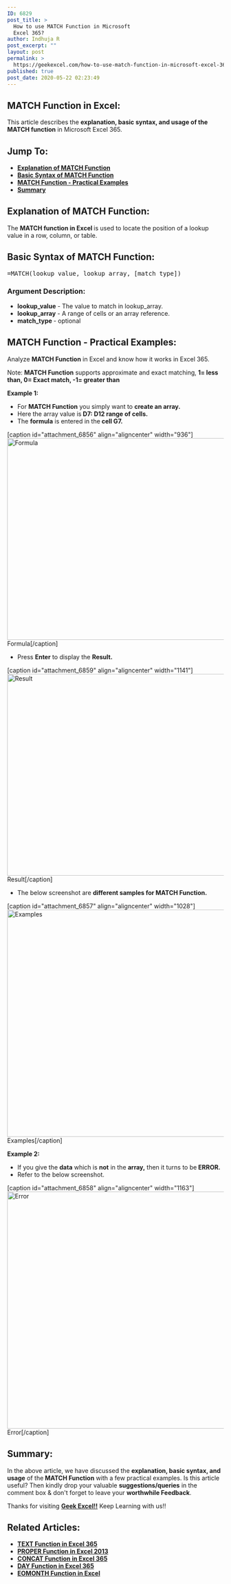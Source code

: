 ```yaml
---
ID: 6829
post_title: >
  How to use MATCH Function in Microsoft
  Excel 365?
author: Indhuja R
post_excerpt: ""
layout: post
permalink: >
  https://geekexcel.com/how-to-use-match-function-in-microsoft-excel-365/
published: true
post_date: 2020-05-22 02:23:49
---
```

<h2>MATCH Function in Excel:</h2>
This article describes the <strong>explanation, basic syntax, and usage of the MATCH function</strong> in Microsoft Excel 365.
<h2>Jump To:</h2>
<ul>
 	<li><a href="#1"><strong>Explanation of MATCH Function</strong></a></li>
 	<li><a href="#2"><strong>Basic Syntax of MATCH Function</strong></a></li>
 	<li><a href="#3"><strong>MATCH Function - Practical Examples</strong></a></li>
 	<li><strong><a href="#4">Summary</a></strong></li>
</ul>
<h2 id="1"><strong>Explanation of MATCH Function:</strong></h2>
The <strong>MATCH function in Excel </strong>is used to locate the position of a lookup value in a row, column, or table.
<h2 id="2"><strong>Basic Syntax of MATCH Function:</strong></h2>
<pre>=MATCH(lookup_value, lookup_array, [match_type])</pre>
<h3><strong>Argument Description:</strong></h3>
<ul>
 	<li class="first"><strong>lookup_value</strong> - The value to match in lookup_array.</li>
 	<li><strong>lookup_array</strong> - A range of cells or an array reference.</li>
 	<li><strong>match_type </strong>- optional</li>
</ul>
<h2 id="3"><strong>MATCH Function - Practical Examples:</strong></h2>
Analyze <strong>MATCH Function</strong> in Excel and know how it works in Excel 365.

Note: <strong>MATCH Function</strong> supports approximate and exact matching, <strong>1= less than, 0= Exact match, -1= greater than </strong>

<strong>Example 1:</strong>
<ul>
 	<li>For <strong>MATCH Function</strong> you simply want to <strong>create an array.</strong></li>
 	<li>Here the array value is<strong> D7: D12 range of cells.</strong></li>
 	<li>The <strong>formula</strong> is entered in the<strong> cell G7.</strong></li>
</ul>
[caption id="attachment_6856" align="aligncenter" width="936"]<img class="wp-image-6856 size-full" src="https://geekexcel.com/wp-content/uploads/2020/05/Screenshot_1-33.png" alt="Formula" width="936" height="468" /> Formula[/caption]
<ul>
 	<li>Press <strong>Enter</strong> to display the <strong>Result.</strong></li>
</ul>
[caption id="attachment_6859" align="aligncenter" width="1141"]<img class="wp-image-6859 size-full" src="https://geekexcel.com/wp-content/uploads/2020/05/Screenshot_4-9.png" alt="Result" width="1141" height="468" /> Result[/caption]
<ul>
 	<li>The below screenshot are <strong>different samples for MATCH Function.</strong></li>
</ul>
[caption id="attachment_6857" align="aligncenter" width="1028"]<img class="wp-image-6857 size-full" src="https://geekexcel.com/wp-content/uploads/2020/05/Screenshot_2-25.png" alt="Examples" width="1028" height="527" /> Examples[/caption]

<strong>Example 2:</strong>
<ul>
 	<li>If you give the <strong>data</strong> which is <strong>not</strong> in the <strong>array,</strong> then it turns to be<strong> ERROR.</strong></li>
 	<li>Refer to the below screenshot.</li>
</ul>
[caption id="attachment_6858" align="aligncenter" width="1163"]<img class="wp-image-6858 size-full" src="https://geekexcel.com/wp-content/uploads/2020/05/Screenshot_3-22.png" alt="Error" width="1163" height="550" /> Error[/caption]
<h2 id="4"><strong>Summary:</strong></h2>
In the above article, we have discussed the <strong>explanation, basic syntax, and usage</strong> of the<b> MATCH Function</b> with a few practical examples. Is this article useful? Then kindly drop your valuable <strong>suggestions/queries</strong> in the comment box &amp; don't forget to leave your <strong>worthwhile Feedback</strong>.

Thanks for visiting <strong><a href="https://geekexcel.com/">Geek Excel!!</a></strong> Keep Learning with us!!
<h2>Related Articles:</h2>
<ul>
 	<li><a href="https://geekexcel.com/how-to-use-text-function-in-microsoft-excel-365/" rel="nofollow"><strong>TEXT Function in Excel 365</strong></a></li>
 	<li><a href="https://geekexcel.com/use-proper-function-in-microsoft-excel-2013-simple-methods/" rel="nofollow"><strong>PROPER Function in Excel 2013</strong></a></li>
 	<li><a href="https://geekexcel.com/how-to-use-concat-function-in-microsoft-excel-365/" rel="nofollow"><strong>CONCAT Function in Excel 365</strong></a></li>
 	<li><a href="https://geekexcel.com/how-to-use-day-function-in-excel-365/" rel="nofollow"><strong>DAY Function in Excel 365</strong></a></li>
 	<li><a href="https://geekexcel.com/how-to-use-eomonth-function-in-microsoft-excel-365/" rel="nofollow"><strong>EOMONTH Function in Excel</strong></a></li>
</ul>